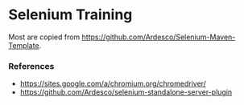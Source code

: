 # Selenium Training

Most are copied from https://github.com/Ardesco/Selenium-Maven-Template.

### References
* https://sites.google.com/a/chromium.org/chromedriver/
* https://github.com/Ardesco/selenium-standalone-server-plugin